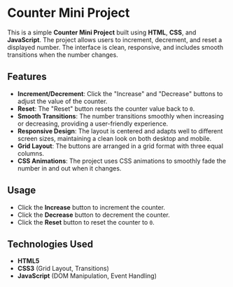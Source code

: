 # Counter Mini Project

This is a simple **Counter Mini Project** built using **HTML**, **CSS**, and **JavaScript**. The project allows users to increment, decrement, and reset a displayed number. The interface is clean, responsive, and includes smooth transitions when the number changes.

## Features

- **Increment/Decrement**: Click the "Increase" and "Decrease" buttons to adjust the value of the counter.
- **Reset**: The "Reset" button resets the counter value back to `0`.
- **Smooth Transitions**: The number transitions smoothly when increasing or decreasing, providing a user-friendly experience.
- **Responsive Design**: The layout is centered and adapts well to different screen sizes, maintaining a clean look on both desktop and mobile.
- **Grid Layout**: The buttons are arranged in a grid format with three equal columns.
- **CSS Animations**: The project uses CSS animations to smoothly fade the number in and out when it changes.

## Usage

- Click the **Increase** button to increment the counter.
- Click the **Decrease** button to decrement the counter.
- Click the **Reset** button to reset the counter to `0`.

## Technologies Used

- **HTML5**
- **CSS3** (Grid Layout, Transitions)
- **JavaScript** (DOM Manipulation, Event Handling)
